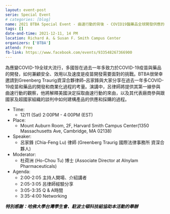 ```yaml
---
layout: event-post
serie: Special Event
# categories: [blog]
name: 2021 BTBA Special Event - 曲速行動的背後 - COVID19醫藥品全球開發供應的考量
tags: []
date-and-time: 2021-12-11, 14 PM 
location: Richard A. & Susan F. Smith Campus Center
organizers: ['BTBA']
attend: Free
fb-link: https://www.facebook.com/events/933548267366900
---
```


為應變COVID-19全球大流行，多國皆在過去一年多致力於COVID-19疫苗與藥品的開發，如何兼顧安全、效用以及速度是疫苗開發需要面對的挑戰。BTBA很榮幸邀請到Greenberg Traurig資深合夥律師–呂家鋒與大家分享在過去一年多COVID-19疫苗和藥品的開發和商業化過程的考量。演講中，呂律師將提供其第一線參與曲速行動的觀察，他將解釋美國決定採取曲速行動的來由，以及其代表廠商參與跟國家及超國家組織的談判中如何建構產品的供應和採購的過程。

- Time:
    - 12/11 (Sat) 2:00PM - 4:00PM (EST)
- Place:
    - Mount Auburn Room, 2F, Harvard Smith Campus Center(1350 Massachusetts Ave, Cambridge, MA 02138)
- Speaker:
    - 呂家鋒 (Chia-Feng Lu) 律師 (Greenberg Traurig 國際法律事務所 資深合夥人)
- Moderator:
    - 杜荷洲 (Ho-Chou Tu) 博士 (Associate Director at Alnylam Pharmaceuticals)
- Agenda:
    - 2:00-2:05 主持人開場、介紹講者
    - 2:05-3:05 呂律師經驗分享
    - 3:05-3:35 Q & A時間
    - 3:35-4:00 Networking

***特別感謝：哈佛大學台灣學生會、駐波士頓科技組協助本活動的舉辦***